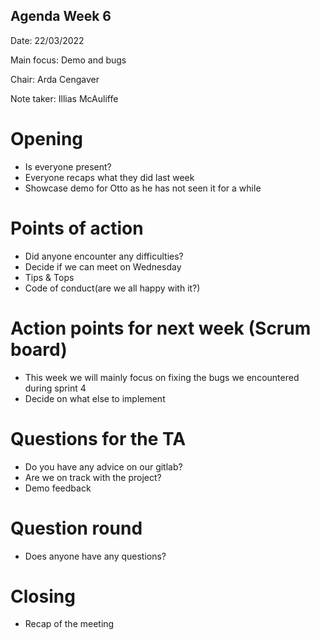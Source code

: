 
## Agenda Week 6

  

Date: 22/03/2022

Main focus: Demo and bugs

Chair: Arda Cengaver

Note taker: Illias McAuliffe

  

# Opening

- Is everyone present?
- Everyone recaps what they did last week
- Showcase demo for Otto as he has not seen it for a while


# Points of action

- Did anyone encounter any difficulties?
- Decide if we can meet on Wednesday
- Tips & Tops
- Code of conduct(are we all happy with it?)


# Action points for next week (Scrum board)

- This week we will mainly focus on fixing the bugs we encountered during sprint 4
- Decide on what else to implement


# Questions for the TA

- Do you have any advice on our gitlab?
- Are we on track with the project?
- Demo feedback


# Question round

- Does anyone have any questions?
 

# Closing

- Recap of the meeting
